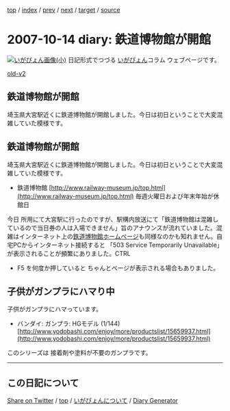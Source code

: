 [top](../index.html) 
 / [index](index.html) 
 / [prev](ig071013.html) 
 / [next](ig071015.html) 
 / [target](https://igapyon.github.io/diary/2007/ig071014.html) 
 / [source](https://github.com/igapyon/diary/blob/gh-pages/2007/ig071014.src.md) 

2007-10-14 diary: 鉄道博物館が開館
=====================================================================================================
[![いがぴょん画像(小)](https://igapyon.github.io/diary/images/iga200306s.jpg "いがぴょん")](https://igapyon.github.io/diary/memo/memoigapyon.html) 日記形式でつづる [いがぴょん](https://igapyon.github.io/diary/memo/memoigapyon.html)コラム ウェブページです。

[old-v2](ig071014-orig.html)

## 鉄道博物館が開館

埼玉県大宮駅近くに鉄道博物館が開館しました。今日は初日ということで大変混雑していた模様です。


## 鉄道博物館が開館

埼玉県大宮駅近くに鉄道博物館が開館しました。今日は初日ということで大変混雑していた模様です。

* 鉄道博物館
  [http://www.railway-museum.jp/top.html](http://www.railway-museum.jp/top.html)
  毎週火曜日および年末年始が休館日

今日 所用にて大宮駅に行ったのですが、駅構内放送にて「鉄道博物館は混雑しているので当日券の人は入場できません」旨のアナウンスが流れていました。混雑はインターネット上の[鉄道博物館ホームページ](http://www.railway-museum.jp/)も同様なのかも知れません。自宅PCからインターネット接続すると 「503 Service Temporarily Unavailable」が表示されることが頻繁にありました。CTRL
+ F5 を何度か押していると ちゃんとページが表示される場合もありました。

## 子供がガンプラにハマり中

子供がガンプラにハマっています。

* バンダイ: ガンプラ: HGモデル (1/144)
  [http://www.yodobashi.com/enjoy/more/productslist/15659937.html](http://www.yodobashi.com/enjoy/more/productslist/15659937.html)

このシリーズは 接着剤や塗料が不要のガンプラです。


----------------------------------------------------------------------------------------------------

## この日記について

[Share on Twitter](https://twitter.com/intent/tweet?hashtags=igapyon%2Cdiary%2C%E3%81%84%E3%81%8C%E3%81%B4%E3%82%87%E3%82%93&text=%E9%89%84%E9%81%93%E5%8D%9A%E7%89%A9%E9%A4%A8%E3%81%8C%E9%96%8B%E9%A4%A8&url=https%3A%2F%2Figapyon.github.io%2Fdiary%2F2007%2Fig071014.html) / [top](../index.html) / [いがぴょんについて](https://igapyon.github.io/diary/memo/memoigapyon.html) / [Diary Generator](https://github.com/igapyon/igapyonv3)
